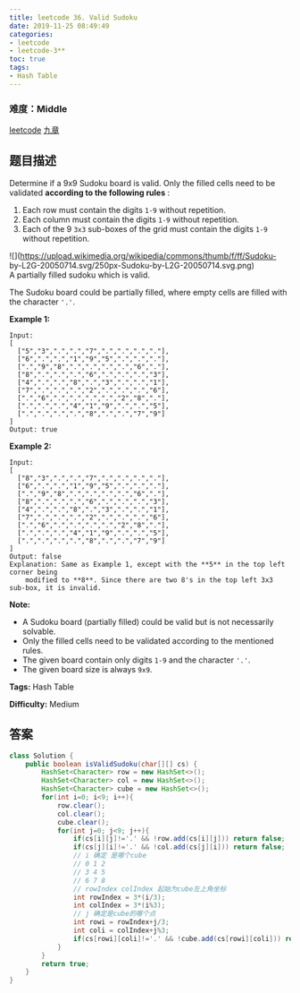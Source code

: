 ```yaml
---
title: leetcode 36. Valid Sudoku
date: 2019-11-25 08:49:49
categories:
- leetcode
- leetcode-3**
toc: true
tags:
- Hash Table
---
```

### 难度：Middle

<a href="https://leetcode.com/problems/valid-sudoku/">leetcode</a>
<a href="https://www.jiuzhang.com/solution/valid-sudoku/">九章</a>
## 题目描述
Determine if a 9x9 Sudoku board is valid. Only the filled cells need to be
validated  **according to the following rules** :

  1. Each row must contain the digits `1-9` without repetition.
  2. Each column must contain the digits `1-9` without repetition.
  3. Each of the 9 `3x3` sub-boxes of the grid must contain the digits `1-9` without repetition.

![](https://upload.wikimedia.org/wikipedia/commons/thumb/f/ff/Sudoku-
by-L2G-20050714.svg/250px-Sudoku-by-L2G-20050714.svg.png)  
A partially filled sudoku which is valid.

The Sudoku board could be partially filled, where empty cells are filled with
the character `'.'`.

**Example 1:**
        
    Input:
    [
      ["5","3",".",".","7",".",".",".","."],
      ["6",".",".","1","9","5",".",".","."],
      [".","9","8",".",".",".",".","6","."],
      ["8",".",".",".","6",".",".",".","3"],
      ["4",".",".","8",".","3",".",".","1"],
      ["7",".",".",".","2",".",".",".","6"],
      [".","6",".",".",".",".","2","8","."],
      [".",".",".","4","1","9",".",".","5"],
      [".",".",".",".","8",".",".","7","9"]
    ]
    Output: true
    

**Example 2:**
        
    Input:
    [
      ["8","3",".",".","7",".",".",".","."],
      ["6",".",".","1","9","5",".",".","."],
      [".","9","8",".",".",".",".","6","."],
      ["8",".",".",".","6",".",".",".","3"],
      ["4",".",".","8",".","3",".",".","1"],
      ["7",".",".",".","2",".",".",".","6"],
      [".","6",".",".",".",".","2","8","."],
      [".",".",".","4","1","9",".",".","5"],
      [".",".",".",".","8",".",".","7","9"]
    ]
    Output: false
    Explanation: Same as Example 1, except with the **5** in the top left corner being 
        modified to **8**. Since there are two 8's in the top left 3x3 sub-box, it is invalid.
    

**Note:**

  * A Sudoku board (partially filled) could be valid but is not necessarily solvable.
  * Only the filled cells need to be validated according to the mentioned rules.
  * The given board contain only digits `1-9` and the character `'.'`.
  * The given board size is always `9x9`.


**Tags:** Hash Table

**Difficulty:** Medium
## 答案
<!--more-->
```java
class Solution {
    public boolean isValidSudoku(char[][] cs) {
        HashSet<Character> row = new HashSet<>();
        HashSet<Character> col = new HashSet<>();
        HashSet<Character> cube = new HashSet<>();
        for(int i=0; i<9; i++){
            row.clear();
            col.clear();
            cube.clear();
            for(int j=0; j<9; j++){
                if(cs[i][j]!='.' && !row.add(cs[i][j])) return false;
                if(cs[j][i]!='.' && !col.add(cs[j][i])) return false;
                // i 确定 是哪个cube
                // 0 1 2
                // 3 4 5
                // 6 7 8
                // rowIndex colIndex 起始为cube左上角坐标
                int rowIndex = 3*(i/3);
                int colIndex = 3*(i%3);
                // j 确定是cube的哪个点
                int rowi = rowIndex+j/3;
                int coli = colIndex+j%3;
                if(cs[rowi][coli]!='.' && !cube.add(cs[rowi][coli])) return false;
            }
        }
        return true;
    }
}
```
